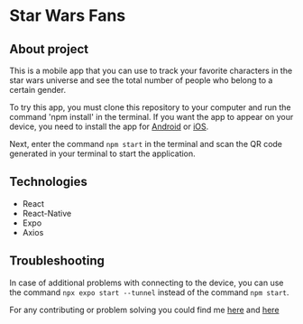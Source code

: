# Star Wars Fans

## About project

This is a mobile app that you can use to track your favorite characters in the star wars universe and see the total number of people who belong to a certain gender.

To try this app, you must clone this repository to your computer and run the command 'npm install' in the terminal. If you want the app to appear on your device, you need to install the app for [Android](https://play.google.com/store/apps/details?id=host.exp.exponent&referrer=www) or [iOS](https://apps.apple.com/app/apple-store/id982107779).

Next, enter the command ```npm start``` in the terminal and scan the QR code generated in your terminal to start the application.

## Technologies

- React
- React-Native
- Expo
- Axios

## Troubleshooting

In case of additional problems with connecting to the device, you can use the command ```npx expo start --tunnel``` instead of the command ```npm start```.

For any contributing or problem solving you could find me [here](https://t.me/Anton_Zhytonbaiev) and [here](https://www.linkedin.com/in/anton-zhytonbaiev-2b0070266/?locale=uk_UA)